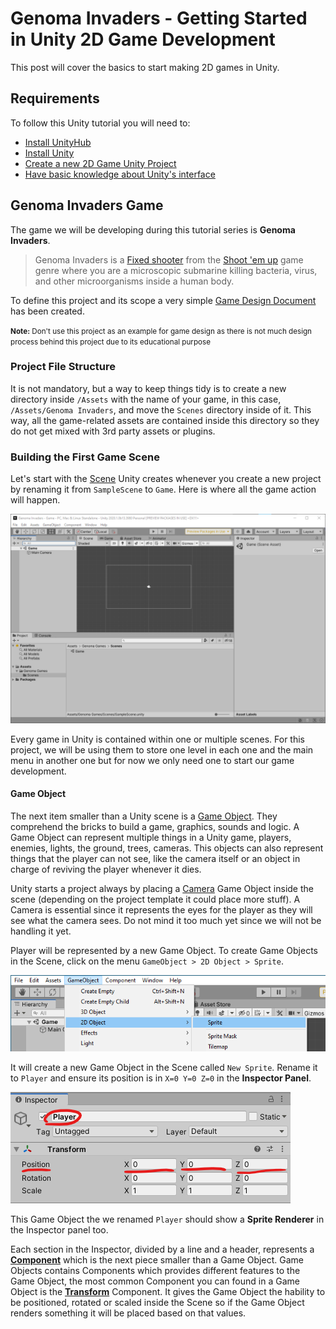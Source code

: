 # Genoma Invaders - Getting Started in Unity 2D Game Development

This post will cover the basics to start making 2D games in Unity.

## Requirements

To follow this Unity tutorial you will need to:
- [Install UnityHub](https://unity3d.com/es/get-unity/download)
- [Install Unity](../_posts/2020-07-02-how-to-install-unity-2020.md)
- [Create a new 2D Game Unity Project](../_posts/2020-07-16-how-to-create-a-unity-2d-project.md)
- [Have basic knowledge about Unity's interface](https://docs.unity3d.com/2020.1/Documentation/Manual/UsingTheEditor.html)

## Genoma Invaders Game

The game we will be developing during this tutorial series is **Genoma Invaders**.

> Genoma Invaders is a [Fixed shooter](https://en.wikipedia.org/wiki/Category:Fixed_shooters) from the [Shoot 'em up](https://en.wikipedia.org/wiki/Shoot_%27em_up#Fixed_shooters) game genre where you are a microscopic submarine killing bacteria, virus, and other microorganisms inside a human body.

To define this project and its scope a very simple [Game Design Document](../docs/one-page-design-document.md) has been created.

<small>**Note:** Don't use this project as an example for game design as there is not much design process behind this project due to its educational purpose</small>

### Project File Structure

It is not mandatory, but a way to keep things tidy is to create a new directory inside `/Assets` with the name of your game, in this case, `/Assets/Genoma Invaders`, and move the `Scenes` directory inside of it. This way, all the game-related assets are contained inside this directory so they do not get mixed with 3rd party assets or plugins.

### Building the First Game Scene

Let's start with the [Scene](https://docs.unity3d.com/2020.1/Documentation/Manual/CreatingScenes.html) Unity creates whenever you create a new project by renaming it from `SampleScene` to `Game`. Here is where all the game action will happen.

![01-Unity_2020.1.0b13_(Beta)_blank_2D_project](/assets/2020-07-18-genoma-invaders-getting-started-with-unity-2d-game-development/01-Unity_2020.1.0b13_(Beta)_blank_2D_project.png)

Every game in Unity is contained within one or multiple scenes. For this project, we will be using them to store one level in each one and the main menu in another one but for now we only need one to start our game development.

#### Game Object

The next item smaller than a Unity scene is a [Game Object](https://docs.unity3d.com/2020.1/Documentation/Manual/GameObjects.html). They comprehend the bricks to build a game, graphics, sounds and logic. A Game Object can represent multiple things in a Unity game, players, enemies, lights, the ground, trees, cameras. This objects can also represent things that the player can not see, like the camera itself or an object in charge of reviving the player whenever it dies.

Unity starts a project always by placing a [Camera](https://docs.unity3d.com/2020.1/Documentation/Manual/class-Camera.html) Game Object inside the scene (depending on the project template it could place more stuff). A Camera is essential since it represents the eyes for the player as they will see what the camera sees. Do not mind it too much yet since we will not be handling it yet.

Player will be represented by a new Game Object. To create Game Objects in the Scene, click on the menu `GameObject > 2D Object > Sprite`.

![02-Unity_GameObject_2D_Object_Sprite_menu](/assets/2020-07-18-genoma-invaders-getting-started-with-unity-2d-game-development/02-Unity_GameObject_2D_Object_Sprite_menu.png)

It will create a new Game Object in the Scene called `New Sprite`. Rename it to `Player` and ensure its position is in `X=0 Y=0 Z=0` in the **Inspector Panel**.

![03-Unity_Inspector_Player_Game_Object](/assets/2020-07-18-genoma-invaders-getting-started-with-unity-2d-game-development/03-Unity_Inspector_Player_Game_Object.png)

This Game Object the we renamed `Player` should show a **Sprite Renderer** in the Inspector panel too.

Each section in the Inspector, divided by a line and a header, represents a [**Component**](https://docs.unity3d.com/2020.1/Documentation/Manual/Components.html) which is the next piece smaller than a Game Object. Game Objects contains Components which provides different features to the Game Object, the most common Component you can found in a Game Object is the [**Transform**](https://docs.unity3d.com/2020.1/Documentation/Manual/class-Transform.html) Component. It gives the Game Object the hability to be positioned, rotated or scaled inside the Scene so if the Game Object renders something it will be placed based on that values.